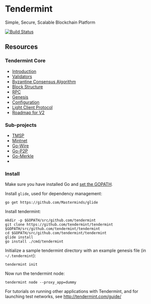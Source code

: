 # Tendermint
Simple, Secure, Scalable Blockchain Platform

[![Build Status](https://drone.io/github.com/tendermint/tendermint/status.png)](https://drone.io/github.com/tendermint/tendermint/latest)

## Resources

### Tendermint Core

- [Introduction](https://github.com/tendermint/tendermint/wiki/Introduction)
- [Validators](https://github.com/tendermint/tendermint/wiki/Validators)
- [Byzantine Consensus Algorithm](https://github.com/tendermint/tendermint/wiki/Byzantine-Consensus-Algorithm)
- [Block Structure](https://github.com/tendermint/tendermint/wiki/Block-Structure)
- [RPC](https://github.com/tendermint/tendermint/wiki/RPC)
- [Genesis](https://github.com/tendermint/tendermint/wiki/Genesis)
- [Configuration](https://github.com/tendermint/tendermint/wiki/Configuration)
- [Light Client Protocol](https://github.com/tendermint/tendermint/wiki/Light-Client-Protocol)
- [Roadmap for V2](https://github.com/tendermint/tendermint/wiki/Roadmap-for-V2)

### Sub-projects

* [TMSP](http://github.com/tendermint/tmsp)
* [Mintnet](http://github.com/tendermint/mintnet)
* [Go-Wire](http://github.com/tendermint/go-wire)
* [Go-P2P](http://github.com/tendermint/go-p2p)
* [Go-Merkle](http://github.com/tendermint/go-merkle)
* 

### Install

Make sure you have installed Go and [set the GOPATH](https://github.com/tendermint/tendermint/wiki/Setting-GOPATH).

Install `glide`, used for dependency management:

```
go get https://github.com/Masterminds/glide
```

Install tendermint:

```
mkdir -p $GOPATH/src/github.com/tendermint
git clone https://github.com/tendermint/tendermint $GOPATH/src/github.com/tendermint/tendermint
cd $GOPATH/src/github.com/tendermint/tendermint
glide install
go install ./cmd/tendermint
```

Initialize a sample tendermint directory with an example genesis file (in `~/.tendermint`):

```
tendermint init
```

Now run the tendermint node:

```
tendermint node --proxy_app=dummy
```

For tutorials on running other applications with Tendermint, and for launching test networks,
see http://tendermint.com/guide/
